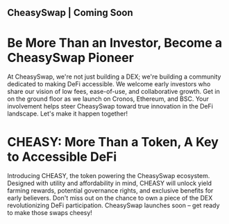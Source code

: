 ## CheasySwap | Coming Soon

# Be More Than an Investor, Become a CheasySwap Pioneer

At CheasySwap, we're not just building a DEX; we're building a community dedicated to making DeFi accessible.  We welcome early investors who share our vision of low fees, ease-of-use, and collaborative growth. Get in on the ground floor as we launch on Cronos, Ethereum, and BSC. Your involvement  helps steer CheasySwap toward true innovation in the DeFi landscape. Let's make it happen together!

# CHEASY: More Than a Token, A Key to Accessible DeFi

Introducing CHEASY, the token powering the CheasySwap ecosystem. Designed with  utility and affordability in mind, CHEASY will unlock yield farming rewards, potential governance rights, and exclusive benefits for early believers. Don't miss out on the chance to own a piece of the DEX revolutionizing DeFi participation. CheasySwap launches soon – get ready to make those swaps cheesy!
